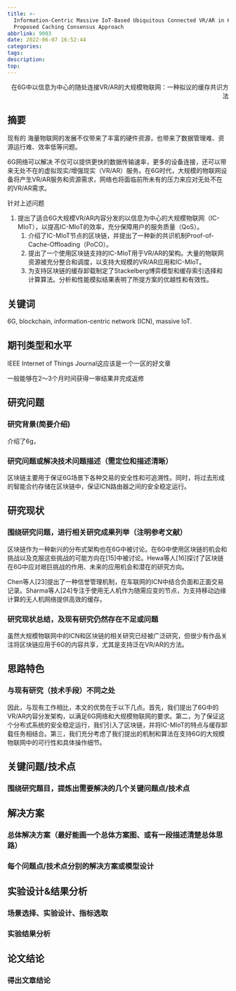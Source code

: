 ```yaml
---
title: >-
  Information-Centric Massive IoT-Based Ubiquitous Connected VR/AR in 6G: A
  Proposed Caching Consensus Approach
abbrlink: 9003
date: 2022-06-07 16:52:44
categories:
tags:
description:
top:
---
```


<p align="right">在6G中以信息为中心的随处连接VR/AR的大规模物联网：一种拟议的缓存共识方法</p> 

## 摘要

现有的 海量物联网的发展不仅带来了丰富的硬件资源，也带来了数据管理难、资源运行难、效率低等问题。

6G网络可以解决 不仅可以提供更快的数据传输速率，更多的设备连接，还可以带来无处不在的虚拟现实/增强现实（VR/AR）服务。在6G时代，大规模的物联网设备将产生VR/AR服务和资源需求，网络也将面临前所未有的压力来应对无处不在的VR/AR需求。

针对上述问题

1. 提出了适合6G大规模VR/AR内容分发的以信息为中心的大规模物联网（IC-MIoT），以提高IC-MIoT的效率，充分保障用户的服务质量（QoS）。
   1. 介绍了IC-MIoT节点的区块链，并提出了一种新的共识机制Proof-of-Cache-Offloading（PoCO）。
   2. 提出了一个使用区块链支持的IC-MIoT用于VR/AR的架构。大量的物联网资源被充分整合和调度，以支持大规模的VR/AR应用和IC-MIoT。
   3. 为支持区块链的缓存卸载制定了Stackelberg博弈模型和缓存索引选择和计算算法。分析和性能模拟结果表明了所提方案的优越性和有效性。

## 

## 关键词

6G, blockchain, information-centric network (ICN), massive IoT.

<!-- more -->

## 期刊类型和水平

IEEE Internet of Things Journal这应该是一个一区的好文章

一般能够在2～3个月时间获得一审结果并完成返修



## 研究问题

### 研究背景(简要介绍)

介绍了6g，



### 研究问题或解决技术问题描述（需定位和描述清晰）

区块链主要用于保证6G场景下各种交易的安全性和可追溯性。同时，将过去形成的智能合约存储在区块链中，保证ICN路由器之间的安全稳定运行。

## 研究现状

### 围绕研究问题，进行相关研究成果列举（注明参考文献）

区块链作为一种新兴的分布式架构也在6G中被讨论。在6G中使用区块链的机会和挑战以及克服这些挑战的可能方向在[15]中被讨论。Hewa等人[16]探讨了区块链在6G中应对艰巨挑战的作用、未来的应用机会和潜在的研究方向。

Chen等人[23]提出了一种信誉管理机制，在车联网的ICN中结合负面和正面交易记录。Sharma等人[24]专注于使用无人机作为随需应变的节点，为支持移动边缘计算的无人机网络提供高效的缓存。

### 研究现状总结，及现有研究仍然存在不足或问题

虽然大规模物联网中的ICN和区块链的相关研究已经被广泛研究，但很少有作品关注将区块链应用于6G的内容共享，尤其是支持泛在VR/AR的方法。



## 思路特色

### 与现有研究（技术手段）不同之处

因此，与现有工作相比，本文的优势在于以下几点。首先，我们提出了6G中的VR/AR内容分发架构，以满足6G网络和大规模物联网的要求。第二，为了保证这个分布式系统的安全稳定运行，我们引入了区块链，并将IC-MIoT的特点与缓存卸载任务相结合。第三，我们充分考虑了我们提出的机制和算法在支持6G的大规模物联网中的可行性和具体操作细节。

## 关键问题/技术点

### 围绕研究题目，提炼出需要解决的几个关键问题点/技术点

## 解决方案

### 总体解决方案（最好能画一个总体方案图、或有一段描述清楚总体思路）

### 每个问题点/技术点分别的解决方案或模型设计

## 实验设计&结果分析

### 场景选择、实验设计、指标选取

### 实验结果分析

## 论文结论

### 得出文章结论



